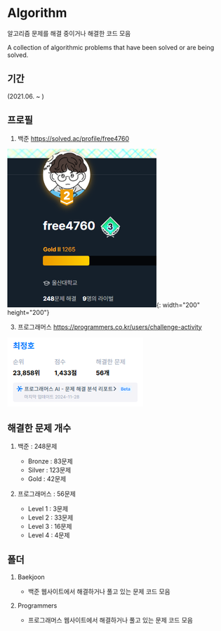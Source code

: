# Algorithm
알고리즘 문제를 해결 중이거나 해결한 코드 모음

A collection of algorithmic problems that have been solved or are being solved.

## 기간
(2021.06. ~ )

## 프로필

1. 백준
https://solved.ac/profile/free4760


![백준 프로필 사진](https://github.com/Freode/Algorithm/blob/main/%EC%95%8C%EA%B3%A0%EB%A6%AC%EC%A6%98_%ED%94%84%EB%A1%9C%ED%95%84__2.png){: width="200" height="200"}


3. 프로그래머스
https://programmers.co.kr/users/challenge-activity


![프로그래머스 프로필 사진](https://github.com/Freode/Algorithm/blob/main/%EC%95%8C%EA%B3%A0%EB%A6%AC%EC%A6%98_%ED%94%84%EB%A1%9C%ED%95%84__1.png)


## 해결한 문제 개수

1. 백준 : 248문제
   - Bronze : 83문제
   - Silver : 123문제
   - Gold : 42문제


     
2. 프로그래머스 : 56문제
   - Level 1 : 3문제
   - Level 2 : 33문제
   - Level 3 : 16문제
   - Level 4 : 4문제



## 폴더

1. Baekjoon
   - 백준 웹사이트에서 해결하거나 풀고 있는 문제 코드 모음
  

2. Programmers
   - 프로그래머스 웹사이트에서 해결하거나 풀고 있는 문제 코드 모음
